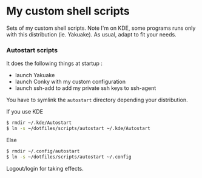 # My custom shell scripts
Sets of my custom shell scripts. Note I'm on KDE, some programs runs only with this distribution (ie. Yakuake).
As usual, adapt to fit your needs.

### Autostart scripts
It does the following things at startup :
- launch Yakuake
- launch Conky with my custom configuration
- launch ssh-add to add my private ssh keys to ssh-agent

You have to symlink the `autostart` directory depending your distribution.

If you use KDE
```bash
$ rmdir ~/.kde/Autostart
$ ln -s ~/dotfiles/scripts/autostart ~/.kde/Autostart
```
Else
```bash
$ rmdir ~/.config/autostart
$ ln -s ~/dotfiles/scripts/autostart ~/.config
```
Logout/login for taking effects.
